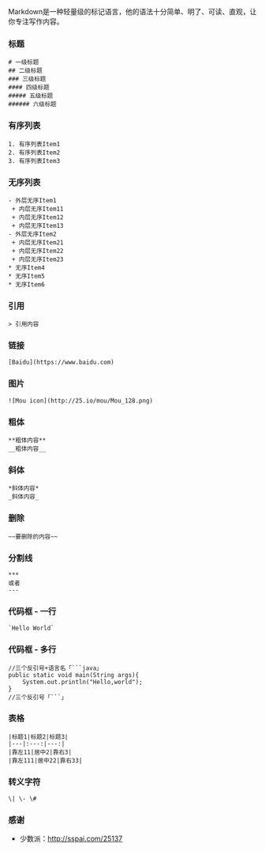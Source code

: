 Markdown是一种轻量级的标记语言，他的语法十分简单、明了、可读、直观，让你专注写作内容。
### 标题
```
# 一级标题
## 二级标题
### 三级标题
#### 四级标题
##### 五级标题
###### 六级标题
```
### 有序列表
```
1. 有序列表Item1
2. 有序列表Item2
3. 有序列表Item3
```
### 无序列表
```
- 外层无序Item1
 + 内层无序Item11
 + 内层无序Item12
 + 内层无序Item13
- 外层无序Item2
 + 内层无序Item21
 + 内层无序Item22
 + 内层无序Item23
* 无序Item4
* 无序Item5
* 无序Item6
```
### 引用
```
> 引用内容
```
### 链接
```
[Baidu](https://www.baidu.com)
```
### 图片
```
![Mou icon](http://25.io/mou/Mou_128.png)
```
### 粗体
```
**粗体内容**
__粗体内容__
```
### 斜体
```
*斜体内容*
_斜体内容_
```
### 删除
```
~~要删除的内容~~
```
### 分割线
```
***
或者
---
```
### 代码框 - 一行
```
`Hello World`
```
### 代码框 - 多行
```
//三个反引号+语言名「```java」
public static void main(String args){
	System.out.println("Hello,world");
}
//三个反引号「```」
```

### 表格
```
|标题1|标题2|标题3|
|---|:---:|---:|
|靠左11|居中2|靠右3|
|靠左111|居中22|靠右33|
```

### 转义字符
```
\| \- \#
```

### 感谢
- 少数派：http://sspai.com/25137